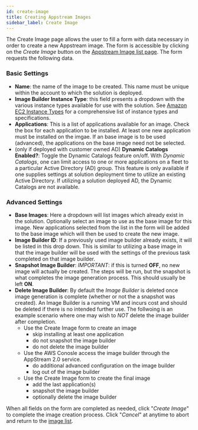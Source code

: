 ```yaml
---
id: create-image
title: Creating Appstream Images
sidebar_label: Create Image
---
```


The Create Image page allows the user to fill a form with data necessary in order to create a new Appstream image. The form is accessible by clicking on the *Create Image* button on the [Appstream Image list page](introduction). The form requests the following data.

### Basic Settings

- **Name**: the name of the image to be created. This name must be unique within the account to which the solution is deployed.
- **Image Builder Instance Type**: this field presents a dropdown with the various instance types available for use with the solution. See [Amazon EC2 Instance Types](https://aws.amazon.com/ec2/instance-types/) for a comprehensive list of instance types and specifications.
- **Applications**: This is a list of applications available for an image. Check the box for each application to be installed. At least one new application must be installed on the imgae. If an base image is to be used (advanced), the applications on the base image need not be selected.
- (only if deployed with customer owned AD) **Dynamic Catalogs Enabled?**: Toggle the Dynamic Catalogs feature on/off. With *Dynamic Catalogs*, one can limit access to one or more applications on a fleet to a particular Active Directory (AD) group. This feature is only available if one supplies settings at solution deployment time to utilize an existing Active Directory. If utilizing a solution deployed AD, the Dynamic Catalogs are not available.
### Advanced Settings
- **Base Images**: Here a dropdown will list images which already exist in the solution. Optionally select an image to use as the base image for this image. New applications selected from the list in the form will be added to the base image which will then be used to create the new image.
- **Image Builder ID**: If a previously used image builder already exists, it will be listed in this drop down. This is similar to utilizing a base image in that the image builder will be used with the settings of the previous task completed on that image builder.
- **Snapshot Image Builder**: *IMPORTANT*: if this is turned **OFF**, no new image will actually be created. The steps will be run, but the snapshot is what completes the image generation process. This should usually be left **ON**.
- **Delete Image Builder**: By default the *Image Builder* is deleted once image generation is complete (whether or not the a snapshot was created). An Image Builder is a running VM and incurs cost and should be deleted if there is no intended further use. The follwoing is an example scenario where one may wish to *NOT* delete the image builder after completion.
  - Use the Create Image form to create an image
    - skip installing at least one application
    - do not snapshot the image builder
    - do not delete the image builder
  - Use the AWS Conosle access the image builder through the AppStream 2.0 service.
    - do additional advanced configuration on the image builder
    - log out of the image builder
  - Use the Create Image form to create the final image
    - add the last application(s)
    - snapshot the image builder
    - optionally delete the image builder

When all fields on the form are completed as needed, click "*Create Image*" to complete the image creation process. Click "*Cancel*" at anytime to abort and return to the [image list](introduction).